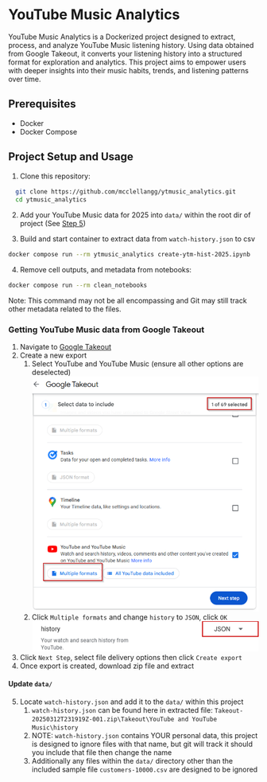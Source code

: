# YouTube Music Analytics

YouTube Music Analytics is a Dockerized project designed to extract, process, and analyze YouTube Music listening history. Using data obtained from Google Takeout, it converts your listening history into a structured format for exploration and analytics. This project aims to empower users with deeper insights into their music habits, trends, and listening patterns over time.

## Prerequisites
- Docker
- Docker Compose

## Project Setup and Usage
1. Clone this repository:

 ```bash
   git clone https://github.com/mcclellangg/ytmusic_analytics.git
   cd ytmusic_analytics
   ```

2. Add your YouTube Music data for 2025 into `data/` within the root dir of project (See [Step 5](#update-data/))

3. Build and start container to extract data from `watch-history.json` to csv

```bash
docker compose run --rm ytmusic_analytics create-ytm-hist-2025.ipynb
```

4. Remove cell outputs, and metadata from notebooks:

```bash
docker compose run --rm clean_notebooks
```

Note: This command may not be all encompassing and Git may still track other metadata related to the files.

### Getting YouTube Music data from Google Takeout
1. Navigate to [Google Takeout](https://takeout.google.com/)
2. Create a new export
    1. Select YouTube and YouTube Music (ensure all other options are deselected)
        ![Google Takeout - select datasets](img_assets/select_data.png)
    2. Click `Multiple formats` and change `history` to `JSON`, click `OK`
        ![Google Takeout - select data format](img_assets/change_format_to_json.png)
3. Click `Next Step`, select file delivery options then click `Create export`
4. Once export is created, download zip file and extract
#### Update `data/`
5. Locate `watch-history.json` and add it to the `data/` within this project
    1. `watch-history.json` can be found here in extracted file: `Takeout-20250312T231919Z-001.zip\Takeout\YouTube and YouTube Music\history`
    2. NOTE: `watch-history.json` contains YOUR personal data, this project is designed to ignore files with that name, but git will track it should you include that file then change the name
    3. Additionally any files within the `data/` directory other than the included sample file `customers-10000.csv` are designed to be ignored

